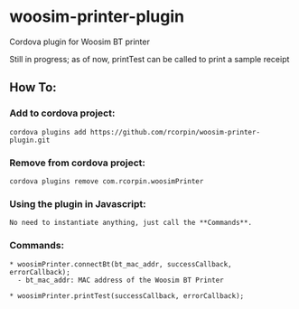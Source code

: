 woosim-printer-plugin
=====================

Cordova plugin for Woosim BT printer

Still in progress; as of now, printTest can be called to print a sample receipt


## How To:

### Add to cordova project:
	cordova plugins add https://github.com/rcorpin/woosim-printer-plugin.git

### Remove from cordova project:
	cordova plugins remove com.rcorpin.woosimPrinter 

### Using the plugin in Javascript:
	No need to instantiate anything, just call the **Commands**.

### Commands:
	* woosimPrinter.connectBt(bt_mac_addr, successCallback, errorCallback);
	  - bt_mac_addr: MAC address of the Woosim BT Printer

	* woosimPrinter.printTest(successCallback, errorCallback);